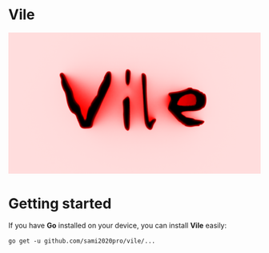# Vile

<a href="https://github.com/sami2020pro/vile/blob/main/data/vile.png">
    <img
        src="data/vile.png"
        raw=true
        alt="Vile lisp dialect"
        style="margin-right: 10px;"
    />
</a>

# Getting started
If you have **Go** installed on your device, you can install **Vile** easily:

```
go get -u github.com/sami2020pro/vile/...
```
